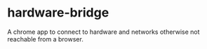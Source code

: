 # hardware-bridge

A chrome app to connect to hardware and networks otherwise not reachable from a browser.

